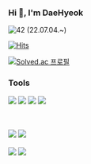 

### Hi 👋, I'm DaeHyeok

<img alt="42" src ="https://img.shields.io/badge/Cardet-white.svg?&style=for-the-badge&logo=42&logoColor=000000"/> (22.07.04.~)

[![Hits](https://hits.seeyoufarm.com/api/count/incr/badge.svg?url=https%3A%2F%2Fgithub.com%2Fbmong4mong0318&count_bg=%2379C83D&title_bg=%23555555&icon=&icon_color=%23E7E7E7&title=hits&edge_flat=false)](https://hits.seeyoufarm.com)

[![Solved.ac
프로필](http://mazassumnida.wtf/api/mini/generate_badge?boj=bmong4mong0318)](https://solved.ac/bmong4mong0318)

### Tools
<img src="https://img.shields.io/badge/C-A8B9CC?style=flat-square&logo=C&logoColor=white"/> <img src="https://img.shields.io/badge/C++-00599C?style=flat-square&logo=cplusplus&logoColor=white"/> <img src="https://camo.githubusercontent.com/372dfe5550512c1b2e7e3649ea92a5cbadeec44a51c3b2bf822fe2a7a22c13d7/68747470733a2f2f696d672e736869656c64732e696f2f62616467652f4a6176612d3030373339363f7374796c653d666c61742d737175617265266c6f676f3d4a617661266c6f676f436f6c6f723d7768697465"> <img src="https://img.shields.io/badge/Git-F05032?style=flat-square&logo=Git&logoColor=white"/>

<br>
<br>
<img src="https://img.shields.io/badge/ubuntu-F05032?style=flat-square&logo=ubuntu&logoColor=white"/> <img src="https://img.shields.io/badge/MATLAB-007396?style=flat-square&logo=MATLAB&logoColor=white"/>

<br>
<br>
<img src="https://img.shields.io/badge/qt-6DB33F?style=for-the-badge&logo=qt&logoColor=white"> <img src="https://img.shields.io/badge/labview-0769AD?style=for-the-badge&logo=labview&logoColor=white"> 
